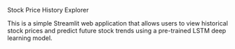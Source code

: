 Stock Price History Explorer

This is a simple Streamlit web application that allows users to view historical stock prices and predict future stock trends using a pre-trained LSTM deep learning model.
